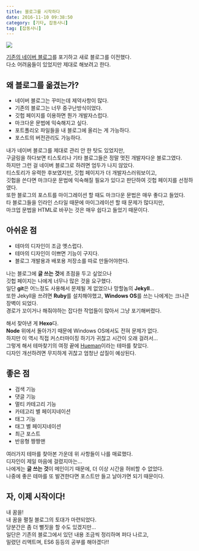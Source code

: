 ```yaml
---
title: 블로그를 시작하다
date: 2016-11-10 09:38:50
category: [기타, 잡동사니]
tag: [잡동사니]
---
```

![](thumb.png)

[기존의 네이버 블로그](http://perfectacle.blog.me/)를 포기하고 새로 블로그를 이전했다.  
다소 어려움들이 있었지만 제대로 해보려고 한다.

## 왜 블로그를 옮겼는가?

* 네이버 블로그는 꾸미는데 제약사항이 많다.
* 기존의 블로그는 너무 중구난방식이었다.
* 깃헙 페이지를 이용하면 뭔가 개발자스럽다.
* 마크다운 문법에 익숙해지고 싶다.
* 포트폴리오 파일들을 내 블로그에 올리는 게 가능하다.
* 포스트의 버전관리도 가능하다.

내가 네이버 블로그를 제대로 관리 안 한 탓도 있었지만,  
구글링을 하다보면 티스토리나 기타 블로그들은 정말 멋진 개발자다운 블로그였다.  
하지만 그런 걸 네이버 블로그로 하려면 엄두가 나지 않았다.  
티스토리가 유력한 후보였지만, 깃헙 페이지가 더 개발자스러워보이고,  
깃헙을 쓴다면 마크다운 문법에 익숙해질 필요가 있다고 판단하여 깃헙 페이지를 선정하였다.  
또한 블로그의 포스트를 마이그레이션 할 때도 마크다운 문법은 매우 좋다고 들었다.  
타 블로그들을 인라인 스타일 때문에 마이그레이션 할 때 문제가 많다지만,  
마크업 문법을 HTML로 바꾸는 것은 매우 쉽다고 들었기 때문이다.

## 아쉬운 점

* 테마의 디자인이 조금 옛스럽다.
* 테마의 디자인이 이쁘면 기능이 구지다.
* 블로그 개발용과 배포용 저장소를 따로 만들어야한다.

나는 블로그에 **글 쓰는 것**에 초점을 두고 싶었으나  
깃헙 페이지는 나에게 너무나 많은 것을 요구했다.  
일단 **git**은 어느정도 사용해서 문제될 게 없었으나 망할놈의 **Jekyll**...  
또한 Jekyll을 쓰려면 **Ruby**를 설치해야했고, **Windows OS**를 쓰는 나에게는 크나큰 장벽이 되었다.  
경로가 꼬이거나 해줘야하는 잡다한 작업들이 많아서 그냥 포기해버렸다.  

해서 찾아낸 게 **Hexo**다.  
**Node** 위에서 돌아가기 때문에 Windows OS에서도 전혀 문제가 없다.  
하지만 이 역시 직접 커스터마이징 하기가 귀찮고 시간이 오래 걸려서...  
그렇게 해서 테마찾기의 여정 끝에 [Hueman](https://github.com/ppoffice/hexo-theme-hueman)이라는 테마를 찾았다.  
디자인 개선하려면 무지하게 귀찮고 엄청난 삽질이 예상된다.

## 좋은 점

* 검색 기능
* 댓글 기능
* 멀티 카테고리 기능
* 카테고리 별 페이지네이션
* 태그 기능
* 태그 별 페이지네이션
* 최근 포스트
* 반응형 짱짱맨

여러가지 테마를 찾아본 가운데 위 사항들이 나를 매료했다.  
디자인이 제일 마음에 걸렸지마는...  
나에게는 **글 쓰는 것**이 메인이기 때문에, 더 이상 시간을 허비할 수 없었다.  
나중에 좋은 테마를 또 발견한다면 포스트만 들고 날아가면 되기 때문이다.

## 자, 이제 시작이다!

내 꿈을!  
내 꿈을 펼칠 블로그의 토대가 마련되었다.  
당분간은 좀 더 뻘짓을 할 수도 있겠지만...  
일단은 기존의 블로그에서 있던 내용 조금씩 정리하며 퍼다 나르고,  
밀렸던 리액트며, ES6 등등의 공부를 해야겠다!!